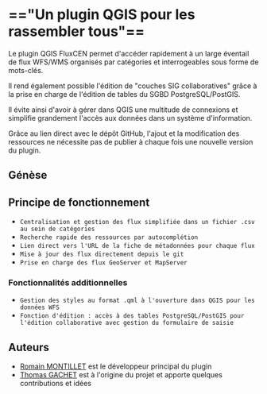 # =="Un plugin QGIS pour les rassembler tous"==

Le plugin QGIS FluxCEN permet d'accéder rapidement à un large éventail de flux WFS/WMS organisés par catégories et interrogeables sous forme de mots-clés.

Il rend également possible l'édition de "couches SIG collaboratives" grâce à la prise en charge de l'édition de tables du SGBD PostgreSQL/PostGIS.

Il évite ainsi d'avoir à gérer dans QGIS une multitude de connexions et simplifie grandement l'accès aux données dans un système d'information.

Grâce au lien direct avec le dépôt GitHub, l'ajout et la modification des ressources ne nécessite pas de publier à chaque fois une nouvelle version du plugin.



## Génèse




## Principe de fonctionnement

* `Centralisation et gestion des flux simplifiée dans un fichier .csv au sein de catégories`
* `Recherche rapide des ressources par autocomplétion`
* `Lien direct vers l'URL de la fiche de métadonnées pour chaque flux`
* `Mise à jour des flux directement depuis le git`
* `Prise en charge des flux GeoServer et MapServer`

### Fonctionnalités additionnelles

* `Gestion des styles au format .qml à l'ouverture dans QGIS pour les données WFS`
* `Fonction d'édition : accès à des tables PostgreSQL/PostGIS pour l'édition collaborative avec gestion du formulaire de saisie`


## Auteurs

* [Romain MONTILLET](https://github.com/wanderzen91) est le développeur principal du plugin
* [Thomas GACHET](https://github.com/tomgachet) est à l'origine du projet et apporte quelques contributions et idées 